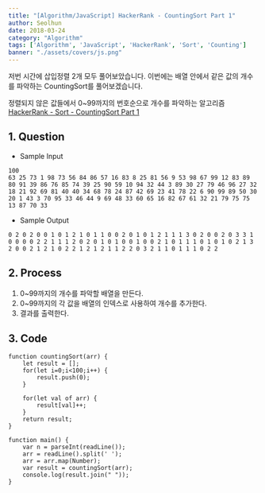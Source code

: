 ```yaml
---
title: "[Algorithm/JavaScript] HackerRank - CountingSort Part 1"
author: Seolhun
date: 2018-03-24
category: "Algorithm"
tags: ['Algorithm', 'JavaScript', 'HackerRank', 'Sort', 'Counting']
banner: "./assets/covers/js.png"
---
```


저번 시간에 삽입정렬 2개 모두 풀어보았습니다.
이번에는 배열 안에서 같은 값의 개수를 파악하는 CountingSort를 풀어보겠습니다.

정렬되지 않은 값들에서 0~99까지의 번호순으로 개수를 파악하는 알고리즘
[HackerRank - Sort - CountingSort Part 1](https://www.hackerrank.com/challenges/countingsort1/problem)


## 1. Question
- Sample Input
```
100
63 25 73 1 98 73 56 84 86 57 16 83 8 25 81 56 9 53 98 67 99 12 83 89 80 91 39 86 76 85 74 39 25 90 59 10 94 32 44 3 89 30 27 79 46 96 27 32 18 21 92 69 81 40 40 34 68 78 24 87 42 69 23 41 78 22 6 90 99 89 50 30 20 1 43 3 70 95 33 46 44 9 69 48 33 60 65 16 82 67 61 32 21 79 75 75 13 87 70 33
```

- Sample Output
```
0 2 0 2 0 0 1 0 1 2 1 0 1 1 0 0 2 0 1 0 1 2 1 1 1 3 0 2 0 0 2 0 3 3 1 0 0 0 0 2 2 1 1 1 2 0 2 0 1 0 1 0 0 1 0 0 2 1 0 1 1 1 0 1 0 1 0 2 1 3 2 0 0 2 1 2 1 0 2 2 1 2 1 2 1 1 2 2 0 3 2 1 1 0 1 1 1 0 2 2
```

## 2. Process
1. 0~99까지의 개수를 파악할 배열을 만든다.
2. 0~99까지의 각 값을 배열의 인덱스로 사용하여 개수를 추가한다.
3. 결과를 출력한다.

## 3. Code
```tsx
function countingSort(arr) {
    let result = [];
    for(let i=0;i<100;i++) {
        result.push(0);
    }

    for(let val of arr) {
        result[val]++;
    }
    return result;
}

function main() {
    var n = parseInt(readLine());
    arr = readLine().split(' ');
    arr = arr.map(Number);
    var result = countingSort(arr);
    console.log(result.join(" "));
}
```
